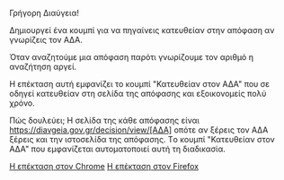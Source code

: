 Γρήγορη Διαύγεια!

Δημιουργεί ένα κουμπί για να πηγαίνεις κατευθείαν στην απόφαση αν γνωρίζεις τον ΑΔΑ.
 
Όταν αναζητούμε μια απόφαση παρότι γνωρίζουμε τον αριθμό η αναζήτηση αργεί. 

Η επέκταση αυτή εμφανίζει το κουμπί "Κατευθείαν στον ΑΔΑ" που σε οδηγεί κατευθείαν στη σελίδα της απόφασης και εξοικονομείς πολύ χρόνο.

Πώς δουλεύει;
Η σελίδα της κάθε απόφασης είναι https://diavgeia.gov.gr/decision/view/[ΑΔΑ] οπότε αν ξέρεις τον ΑΔΑ ξέρεις και την ιστοσελίδα της απόφασης. Tο κουμπί "Κατευθείαν στον ΑΔΑ" που εμφανίζεται αυτοματοποιεί αυτή τη διαδικασία.

[Η επέκταση στον Chrome](https://chromewebstore.google.com/detail/στον-αδα/mkmfcnpebpiceapnneafmplnbhfcajhh)
[Η επέκταση στον Firefox](https://addons.mozilla.org/en-US/firefox/addon/στον-αδά/)

